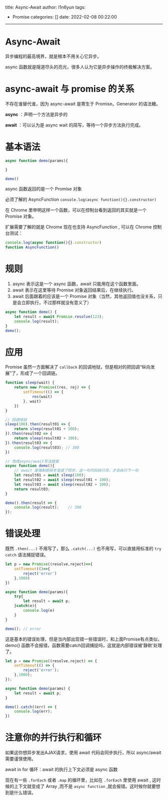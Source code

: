 title: Async-Await
author: l1n6yun
tags:
  - Promise
categories: []
date: 2022-02-08 00:22:00
---
# Async-Await

异步编程的最高境界，就是根本不用关心它异步。

async 函数就是隧道尽头的亮光，很多人认为它是异步操作的终极解决方案。

# async-await 与 promise 的关系

不存在谁替代谁，因为 async-await 是寄生于 Promise。Generator 的语法糖。

**async** ：声明一个方法是异步的

**await** ：可以认为是 async wait 的简写，等待一个异步方法执行完成。

# 基本语法

```js
async function demo(params){

}

demo()
```

async 函数返回的是一个 Promise 对象

必须了解的 AsyncFunction `console.log(async function(){}.constructor)`

在 Chrome 里申明这样一个函数，可以在控制台看到返回的其实就是一个 Promise 对象。

扩展需要了解的就是 Chrome 现在也支持 AsyncFunction , 可以在 Chrome 控制台测试：

```js
console.log(async function(){}.constructor)
function AsyncFunction()
```

# 规则

1. async 表示这是一个 async 函数，await 只能用在这个函数里面。
2. await 表示在这里等待 Promise 对象返回结果后，在继续执行。
3. await 后面跟着的应该是一个 Promise 对象（当然，其他返回值也没关系，只是会立即执行，不过那样就没有意义了）

```js
async function demo() {
    let result = await Promise.resolve(123);
    console.log(result);
}
demo();
```

# 应用

Promise 虽然一方面解决了 `callback` 的回调地狱，但是相对的把回调“纵向发展”了，形成了一个回调链。

```js
function sleep(wait) {
    return new Promise((res, rej) => {
        setTimeout(() => {
            res(wait)
        }, wait)
    })
}

// 回调地狱
sleep(100).then(result01 => {
    return sleep(result01 + 100);
}).then(result02 => {
    return sleep(result02 + 100);
}).then(result03 => {
    console.log(result03); // 300
})

// 改成async/await写法就是
async function demo(){
    // await 是强制把异步变成了同步，这一句代码执行完，才会执行下一句
    let result01 = await sleep(100);
    let result02 = await sleep(result01 + 100);
    let result03 = await sleep(result02 + 100);
    return result03;
}

demo().then(result => {
    console.log(result);	// 300
});
```

# 错误处理

既然 `.then(...)` 不用写了，那么 `.catch(...)` 也不用写，可以直接用标准的 `try catch` 语法捕捉错误。

```js
let p = new Promise((resolve,reject)=>{
    setTimeout(()=>{
        reject('error')
    },1000)
})

async function demo(params){
    try{
        let result = await p;
    }catch(e){
        console.log(e)
    }
}

demo();	// error
```

这是基本的错误处理，但是当内部出现错一些错误时，和上面Promise有点类似，demo() 函数不会报错，函数需要catch回调捕捉吗，这就是内部错误被‘静默’处理了。

```js
let p = new Promise((resolve,reject) => {
    setTimeout(() => {
        reject('error');
    },1000);
});

async function demo(params) {
    let result = await p;
}

demo().catch((err) => {
    console.log(err);
})
```

# 注意你的并行执行和循环

如果这你想异步发出AJAX请求，使用 await 代码会同步执行，所以 async/await 需要谨慎使用。

await in for 循环：await 的执行上下文必须是 async 函数

现在有一些 `.forEach` 或者 `.map` 的循环里，比如在 `.forEach` 里使用 await , 这时候的上下文就变成了 Array ,而不是 `async function` ,就会报错。这时候你就要想到是什么错误。